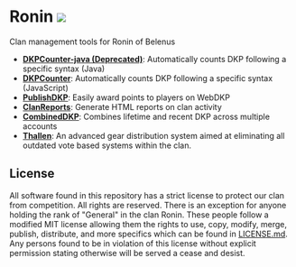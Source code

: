 # Ronin <img src="https://img.shields.io/badge/license-all%20rights%20reserved-blue.svg">
Clan management tools for Ronin of Belenus

* **<a href="DKPCounter-java/README.md">DKPCounter-java (Deprecated)</a>**: Automatically counts DKP following a specific syntax (Java)
* **<a href="DKPCounter/README.md">DKPCounter</a>**: Automatically counts DKP following a specific syntax (JavaScript)
* **<a href="PublishDKP/README.md">PublishDKP</a>**: Easily award points to players on WebDKP
* **<a href="ClanReports/README.md">ClanReports</a>**: Generate HTML reports on clan activity
* **<a href="CombinedDKP/README.md">CombinedDKP</a>**: Combines lifetime and recent DKP across multiple accounts
* **<a href="Thallen/README.md">Thallen</a>**: An advanced gear distribution system aimed at eliminating all outdated vote based systems within the clan.

## License
All software found in this repository has a strict license to protect our clan from competition. All rights are reserved. There is an exception for anyone holding the rank of "General" in the clan Ronin. These people follow a modified MIT license allowing them the rights to use, copy, modify, merge, publish, distribute, and more specifics which can be found in <a href="LICENSE.md">LICENSE.md</a>. Any persons found to be in violation of this license without explicit permission stating otherwise will be served a cease and desist.
